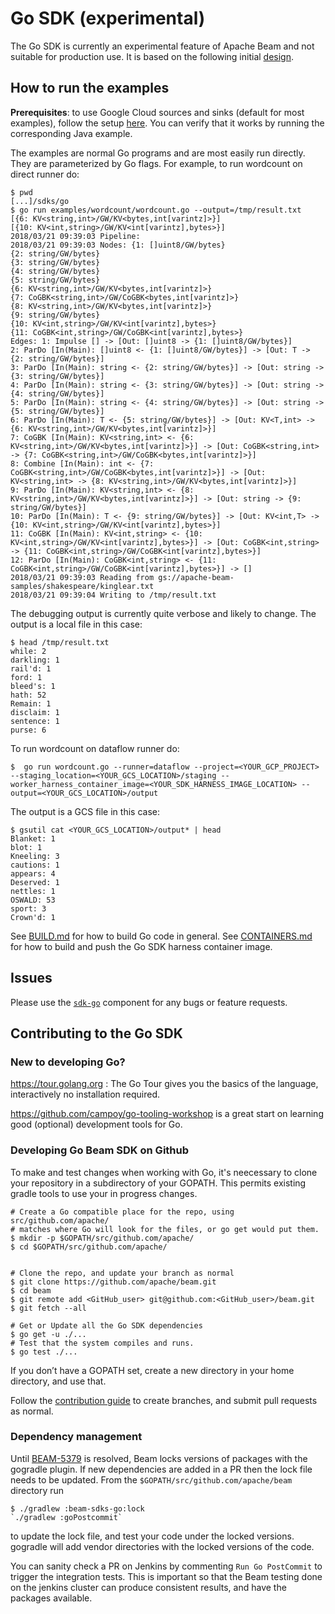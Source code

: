 <!--
    Licensed to the Apache Software Foundation (ASF) under one
    or more contributor license agreements.  See the NOTICE file
    distributed with this work for additional information
    regarding copyright ownership.  The ASF licenses this file
    to you under the Apache License, Version 2.0 (the
    "License"); you may not use this file except in compliance
    with the License.  You may obtain a copy of the License at

      http://www.apache.org/licenses/LICENSE-2.0

    Unless required by applicable law or agreed to in writing,
    software distributed under the License is distributed on an
    "AS IS" BASIS, WITHOUT WARRANTIES OR CONDITIONS OF ANY
    KIND, either express or implied.  See the License for the
    specific language governing permissions and limitations
    under the License.
-->

# Go SDK (experimental)

The Go SDK is currently an experimental feature of Apache Beam and
not suitable for production use. It is based on the following initial 
[design](https://s.apache.org/beam-go-sdk-design-rfc).

## How to run the examples

**Prerequisites**: to use Google Cloud sources and sinks (default for
most examples), follow the setup
[here](https://beam.apache.org/documentation/runners/dataflow/). You can
verify that it works by running the corresponding Java example.

The examples are normal Go programs and are most easily run directly. They
are parameterized by Go flags. For example, to run wordcount on direct runner do:

```
$ pwd
[...]/sdks/go
$ go run examples/wordcount/wordcount.go --output=/tmp/result.txt
[{6: KV<string,int>/GW/KV<bytes,int[varintz]>}]
[{10: KV<int,string>/GW/KV<int[varintz],bytes>}]
2018/03/21 09:39:03 Pipeline:
2018/03/21 09:39:03 Nodes: {1: []uint8/GW/bytes}
{2: string/GW/bytes}
{3: string/GW/bytes}
{4: string/GW/bytes}
{5: string/GW/bytes}
{6: KV<string,int>/GW/KV<bytes,int[varintz]>}
{7: CoGBK<string,int>/GW/CoGBK<bytes,int[varintz]>}
{8: KV<string,int>/GW/KV<bytes,int[varintz]>}
{9: string/GW/bytes}
{10: KV<int,string>/GW/KV<int[varintz],bytes>}
{11: CoGBK<int,string>/GW/CoGBK<int[varintz],bytes>}
Edges: 1: Impulse [] -> [Out: []uint8 -> {1: []uint8/GW/bytes}]
2: ParDo [In(Main): []uint8 <- {1: []uint8/GW/bytes}] -> [Out: T -> {2: string/GW/bytes}]
3: ParDo [In(Main): string <- {2: string/GW/bytes}] -> [Out: string -> {3: string/GW/bytes}]
4: ParDo [In(Main): string <- {3: string/GW/bytes}] -> [Out: string -> {4: string/GW/bytes}]
5: ParDo [In(Main): string <- {4: string/GW/bytes}] -> [Out: string -> {5: string/GW/bytes}]
6: ParDo [In(Main): T <- {5: string/GW/bytes}] -> [Out: KV<T,int> -> {6: KV<string,int>/GW/KV<bytes,int[varintz]>}]
7: CoGBK [In(Main): KV<string,int> <- {6: KV<string,int>/GW/KV<bytes,int[varintz]>}] -> [Out: CoGBK<string,int> -> {7: CoGBK<string,int>/GW/CoGBK<bytes,int[varintz]>}]
8: Combine [In(Main): int <- {7: CoGBK<string,int>/GW/CoGBK<bytes,int[varintz]>}] -> [Out: KV<string,int> -> {8: KV<string,int>/GW/KV<bytes,int[varintz]>}]
9: ParDo [In(Main): KV<string,int> <- {8: KV<string,int>/GW/KV<bytes,int[varintz]>}] -> [Out: string -> {9: string/GW/bytes}]
10: ParDo [In(Main): T <- {9: string/GW/bytes}] -> [Out: KV<int,T> -> {10: KV<int,string>/GW/KV<int[varintz],bytes>}]
11: CoGBK [In(Main): KV<int,string> <- {10: KV<int,string>/GW/KV<int[varintz],bytes>}] -> [Out: CoGBK<int,string> -> {11: CoGBK<int,string>/GW/CoGBK<int[varintz],bytes>}]
12: ParDo [In(Main): CoGBK<int,string> <- {11: CoGBK<int,string>/GW/CoGBK<int[varintz],bytes>}] -> []
2018/03/21 09:39:03 Reading from gs://apache-beam-samples/shakespeare/kinglear.txt
2018/03/21 09:39:04 Writing to /tmp/result.txt
```

The debugging output is currently quite verbose and likely to change. The output is a local
file in this case:

```
$ head /tmp/result.txt 
while: 2
darkling: 1
rail'd: 1
ford: 1
bleed's: 1
hath: 52
Remain: 1
disclaim: 1
sentence: 1
purse: 6
```

To run wordcount on dataflow runner do:

```
$  go run wordcount.go --runner=dataflow --project=<YOUR_GCP_PROJECT> --staging_location=<YOUR_GCS_LOCATION>/staging --worker_harness_container_image=<YOUR_SDK_HARNESS_IMAGE_LOCATION> --output=<YOUR_GCS_LOCATION>/output
```

The output is a GCS file in this case:

```
$ gsutil cat <YOUR_GCS_LOCATION>/output* | head
Blanket: 1
blot: 1
Kneeling: 3
cautions: 1
appears: 4
Deserved: 1
nettles: 1
OSWALD: 53
sport: 3
Crown'd: 1
```


See [BUILD.md](./BUILD.md) for how to build Go code in general. See
[CONTAINERS.md](../CONTAINERS.md) for how to build and push the Go
SDK harness container image.

## Issues

Please use the [`sdk-go`](https://issues.apache.org/jira/issues/?jql=project%20%3D%20BEAM%20AND%20resolution%20%3D%20Unresolved%20AND%20component%20%3D%20sdk-go%20ORDER%20BY%20priority%20DESC%2C%20updated%20DESC) component for any bugs or feature requests.

## Contributing to the Go SDK

### New to developing Go?
https://tour.golang.org : The Go Tour gives you the basics of the language, interactively no installation required.

https://github.com/campoy/go-tooling-workshop is a great start on learning good (optional) development tools for Go. 

### Developing Go Beam SDK on Github

To make and test changes when working with Go, it's neecessary to clone your repository 
in a subdirectory of your GOPATH. This permits existing gradle tools to use your in progress changes.

```
# Create a Go compatible place for the repo, using src/github.com/apache/
# matches where Go will look for the files, or go get would put them.
$ mkdir -p $GOPATH/src/github.com/apache/
$ cd $GOPATH/src/github.com/apache/


# Clone the repo, and update your branch as normal
$ git clone https://github.com/apache/beam.git
$ cd beam
$ git remote add <GitHub_user> git@github.com:<GitHub_user>/beam.git
$ git fetch --all

# Get or Update all the Go SDK dependencies
$ go get -u ./...
# Test that the system compiles and runs.
$ go test ./...
```

If you don’t have a GOPATH set, create a new directory in your home directory, and use that.

Follow the [contribution guide](https://beam.apache.org/contribute/contribution-guide/#code) to create branches, and submit pull requests as normal.

### Dependency management
Until [BEAM-5379](https://issues.apache.org/jira/browse/BEAM-5379) is resolved,
Beam locks versions of packages with the gogradle plugin. If new dependencies
are added in a PR then the lock file needs to be updated. 
From the `$GOPATH/src/github.com/apache/beam` directory run

```
$ ./gradlew :beam-sdks-go:lock
`./gradlew :goPostcommit`
```

 to update the lock file, and test your code under the locked versions. gogradle
will add vendor directories with the locked versions of the code.

You can sanity check a PR on Jenkins by commenting `Run Go PostCommit` to trigger 
the integration tests. This is important so that the Beam testing done on the
jenkins cluster can produce consistent results, and have the packages available.


